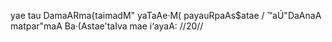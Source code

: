 yae tau DamaARma{taimadM" yaTaAe·M( payauRpaAs$atae /
™aÚ"DaAnaA matpar"maA Ba·(Astae'taIva mae i‘ayaA: //20//